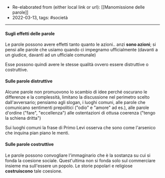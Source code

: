 - Re-elaborated from (either local link or url): [[Manomissione delle parole]]
- 2022-03-13, tags: #società 
---

#### Sugli effetti delle parole
Le parole possono avere effetti tanto quanto le azioni.. anzi **sono azioni**; si pensi alle parole che usiamo quando ci impegnamo ufficialmente (davanti a un giudice, davanti ad un ufficiale comunale)

Esse possono quindi avere le stesse qualità ovvero essere distruttive o costruttive.

#### Sulle parole distruttive
Alcune parole non promuovono lo scambio di idee perché oscurano le differenze e la complessità, limitano la discussione nel perimetro scelto dall'avversario; pensiamo agli slogan, i luoghi comuni, alle parole che comunicano sentimenti prepolitici ("odio" e "amore" ad es.), alle parole d'ordine ("fare", "eccellenza") alle ostentazioni di ottusa coerenza ("tengo la schiena dritta") 

Sui luoghi comuni la frase di Primo Levi  osserva che sono come l'arsenico che inquina pian piano le menti. 

#### Sulle parole costruttive
Le parole possono convogliare l'immaginario che è la sostanza su cui si fonda la coesione sociale. Quest'ultima non si fonda solo sul  commerciare insieme ma sull'essere un popolo. Le storie popolari e religiose **costruiscono** tale coesione. 